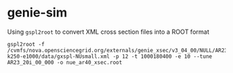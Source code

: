 # genie-sim

Using `gspl2root` to convert XML cross section files into a ROOT format
```
gspl2root -f /cvmfs/nova.opensciencegrid.org/externals/genie_xsec/v3_04_00/NULL/AR2320i00000-k250-e1000/data/gxspl-NUsmall.xml -p 12 -t 1000180400 -e 10 --tune AR23_20i_00_000 -o nue_ar40_xsec.root
```
